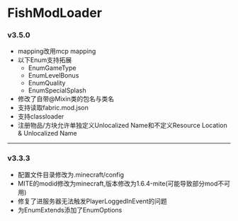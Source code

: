 # FishModLoader

### v3.5.0
* mapping改用mcp mapping
* 以下Enum支持拓展
  * EnumGameType
  * EnumLevelBonus
  * EnumQuality
  * EnumSpecialSplash
* 修改了自带@Mixin类的包名与类名
* 支持读取fabric.mod.json
* 支持classloader
* 注册物品/方块允许单独定义Unlocalized Name和不定义Resource Location & Unlocalized Name

---

### v3.3.3
* 配置文件目录修改为.minecraft/config
* MITE的modid修改为minecraft,版本修改为1.6.4-mite(可能导致部分mod不可用)
* 修复了进服务器无法触发PlayerLoggedInEvent的问题
* 为EnumExtends添加了EnumOptions